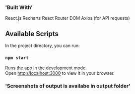 ### 'Built With'
React.js
Recharts
React Router DOM
Axios (for API requests)

## Available Scripts

In the project directory, you can run:

### `npm start`

Runs the app in the development mode.\
Open [http://localhost:3000](http://localhost:3000) to view it in your browser.

### 'Screenshots of output is availabe in output folder'

